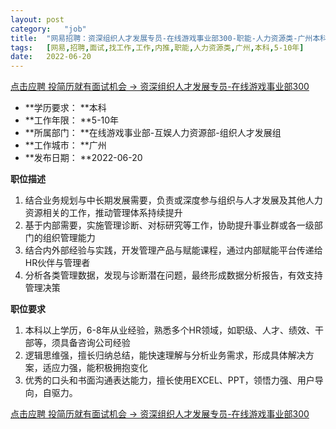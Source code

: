 ```yaml
---
layout:	post
category:	"job"
title:	"网易招聘：资深组织人才发展专员-在线游戏事业部300-职能-人力资源类-广州本科5-10年"
tags:	[网易,招聘,面试,找工作,工作,内推,职能,人力资源类,广州,本科,5-10年]
date:	2022-06-20
---
```


[点击应聘 投简历就有面试机会 -> 资深组织人才发展专员-在线游戏事业部300](http://mobile.bole.netease.com/bole/boleDetail?id=40214&employeeId=346f03c3cda5f04c&key=all)



- **学历要求： **本科
- **工作年限： **5-10年
- **所属部门： **在线游戏事业部-互娱人力资源部-组织人才发展组
- **工作城市： **广州
- **发布日期： **2022-06-20



**职位描述**
1. 结合业务规划与中长期发展需要，负责或深度参与组织与人才发展及其他人力资源相关的工作，推动管理体系持续提升
2. 基于内部需要，实施管理诊断、对标研究等工作，协助提升事业群或各一级部门的组织管理能力
3. 结合内外部经验与实践，开发管理产品与赋能课程，通过内部赋能平台传递给HR伙伴与管理者
4. 分析各类管理数据，发现与诊断潜在问题，最终形成数据分析报告，有效支持管理决策



**职位要求**
1. 本科以上学历，6-8年从业经验，熟悉多个HR领域，如职级、人才、绩效、干部等，须具备咨询公司经验
2. 逻辑思维强，擅长归纳总结，能快速理解与分析业务需求，形成具体解决方案，适应力强，能积极拥抱变化
3. 优秀的口头和书面沟通表达能力，擅长使用EXCEL、PPT，领悟力强、用户导向，自驱力。



[点击应聘 投简历就有面试机会 -> 资深组织人才发展专员-在线游戏事业部300](http://mobile.bole.netease.com/bole/boleDetail?id=40214&employeeId=346f03c3cda5f04c&key=all)